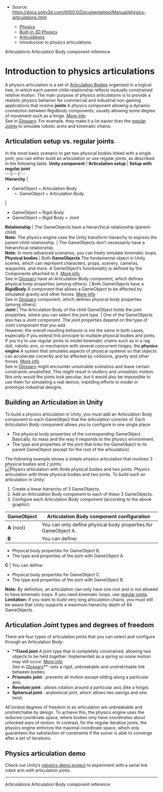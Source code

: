 * Source: https://docs.unity3d.com/6000.0/Documentation/Manual/physics-articulations.html

  * [Physics](https://docs.unity3d.com/6000.0/Documentation/Manual/PhysicsSection.html)
  * [Built-in 3D Physics](https://docs.unity3d.com/6000.0/Documentation/Manual/PhysicsOverview.html)
  * [Articulations](https://docs.unity3d.com/6000.0/Documentation/Manual/articulations-section.html)
  * Introduction to physics articulations


[](https://docs.unity3d.com/6000.0/Documentation/Manual/articulations-section.html)
Articulations
[](https://docs.unity3d.com/6000.0/Documentation/Manual/class-ArticulationBody.html)
Articulation Body component reference
# Introduction to physics articulations
A physics articulation is a set of [Articulation Bodies](https://docs.unity3d.com/6000.0/Documentation/Manual/class-ArticulationBody.html) organized in a logical tree, in which each parent-child relationship reflects mutually constrained relative motion.
The main purpose of physics articulations is to provide a realistic physics behavior for commercial and industrial non-gaming applications that involve **joints** A physics component allowing a dynamic connection between Rigidbody components, usually allowing some degree of movement such as a hinge. [More info](https://docs.unity3d.com/6000.0/Documentation/Manual/Joints.html)  
See in [Glossary](https://docs.unity3d.com/6000.0/Documentation/Manual/Glossary.html#joint). For example, they make it a lot easier than the [regular Joints](https://docs.unity3d.com/6000.0/Documentation/Manual/Joints.html) to simulate robotic arms and kinematic chains.
## Articulation setup vs. regular joints
In the most basic scenario to get two physical bodies linked with a single joint, you can either build an articulation or use regular joints, as described in the following table.
**Unity component** | **Articulation setup** | **Setup with regular joint**  
---|---|---  
**Hierarchy** | 
  * GameObject + Articulation Body
    * GameObject + Articulation Body

| 
  * GameObject + Rigid Body
  * GameObject + Rigid Body + Joint

  
**Relationship** | The GameObjects have a hierarchical relationship (parent-child).  
**Note:** The physics engine uses the Unity transform hierarchy to express the parent-child relationship. | The GameObjects don’t necessarily have a hierarchical relationship.  
**Note:** In more advanced scenarios, you can freely simulate kinematic loops.  
**Physical bodies** | Both **GameObjects** The fundamental object in Unity scenes, which can represent characters, props, scenery, cameras, waypoints, and more. A GameObject’s functionality is defined by the Components attached to it. [More info](https://docs.unity3d.com/6000.0/Documentation/Manual/class-GameObject.html)  
See in [Glossary](https://docs.unity3d.com/6000.0/Documentation/Manual/Glossary.html#GameObject) have an Articulation Body component, which defines physical body properties (among others). | Both GameObjects have a **RigidBody** A component that allows a GameObject to be affected by simulated gravity and other forces. [More info](https://docs.unity3d.com/6000.0/Documentation/Manual/class-Rigidbody.html)  
See in [Glossary](https://docs.unity3d.com/6000.0/Documentation/Manual/Glossary.html#Rigidbody) component, which defines physical body properties (among others).  
**Joint** | The Articulation Body of the child GameObject holds the joint properties, where you can select the joint type. | One of the GameObjects also has a Joint component. The joint properties depend on the type of Joint component that you add.  
However, the overall resulting behavior is not the same in both cases, especially if you extend this principle to multiple physical bodies and joints.
If you try to use regular joints to model kinematic chains such as in a rag doll, robotic arm, or mechanism with several concurrent hinges, the **physics engine** A system that simulates aspects of physical systems so that objects can accelerate correctly and be affected by collisions, gravity and other forces. [More info](https://docs.unity3d.com/6000.0/Documentation/Manual/PhysicsSection.html)  
See in [Glossary](https://docs.unity3d.com/6000.0/Documentation/Manual/Glossary.html#PhysicsEngine) might encounter unsolvable scenarios and leave certain constraints unsatisfied. This might result in stuttery and unrealistic motion. Not only would the joints look peculiar, but it would also be impossible to use them for simulating a real device, impeding efforts to model or prototype industrial designs.
## Building an Articulation in Unity
To build a physics articulation in Unity, you must add an Articulation Body component to each GameObject that the articulation consists of. Each Articulation Body component allows you to configure in one single place:
  * The physical body properties of the corresponding GameObject. Basically, its mass and the way it responds to the physics environment.
  * The type and properties of the joint that links the GameObject to its parent GameObject (except for the root of the articulation).


The following example shows a simple physics articulation that involves 3 physical bodies and 2 joints:
![Physics articulation with three physical bodies and two joints.](https://docs.unity3d.com/6000.0/Documentation/uploads/Main/physics-articulation-concept.png) Physics articulation with three physical bodies and two joints.
To build such an articulation in Unity:
  1. Create a linear hierarchy of 3 GameObjects.
  2. Add an Articulation Body component to each of these 3 GameObjects.
  3. Configure each Articulation Body component (according to the above graphic):

**GameObject** | **Articulation Body component configuration**  
---|---  
**A** (root) | You can only define physical body properties for GameObject A.  
**B** | You can define:  

  * Physical body properties for GameObject B.
  * The type and properties of the joint with GameObject A.

  
**C** | You can define:  

  * Physical body properties for GameObject C.
  * The type and properties of the joint with GameObject B.

  
**Note:** By definition, an articulation can only have one root and is not allowed to have kinematic loops. If you need kinematic loops, use [regular joints](https://docs.unity3d.com/6000.0/Documentation/Manual/Joints.html).
**Limitation:** If you want to build very long articulation chains, you must still be aware that Unity supports a maximum hierarchy depth of 64 GameObjects.
## Articulation Joint types and degrees of freedom
There are four types of articulation joints that you can select and configure through an Articulation Body:
  * ****Fixed joint** A joint type that is completely constrained, allowing two objects to be held together. Implemented as a spring so some motion may still occur. [More info](https://docs.unity3d.com/6000.0/Documentation/Manual/class-FixedJoint.html)  
See in [Glossary](https://docs.unity3d.com/6000.0/Documentation/Manual/Glossary.html#FixedJoint)**: sets a rigid, unbreakable and unstretchable link between bodies.
  * **Prismatic joint** : prevents all motion except sliding along a particular axis.
  * **Revolute joint** : allows rotation around a particular axis (like a hinge).
  * **Spherical joint** : anatomical joint, which allows two swings and one twist.


All locked degrees of freedom in an articulation are unbreakable and unstretchable by design. To achieve this, the physics engine uses the reduced coordinate space, where bodies only have coordinates about unlocked axes of motion.
In contrast, for the regular iterative joints, the physics engine enforces the maximal coordinate space, which only guarantees the satisfaction of constraints if the solver is able to converge after a set of iterations.
## Physics articulation demo
Check out Unity’s [robotics demo project](https://github.com/Unity-Technologies/articulations-robot-demo) to experiment with a serial link robot arm with articulation joints.
* * *
[](https://docs.unity3d.com/6000.0/Documentation/Manual/articulations-section.html)
Articulations
[](https://docs.unity3d.com/6000.0/Documentation/Manual/class-ArticulationBody.html)
Articulation Body component reference
